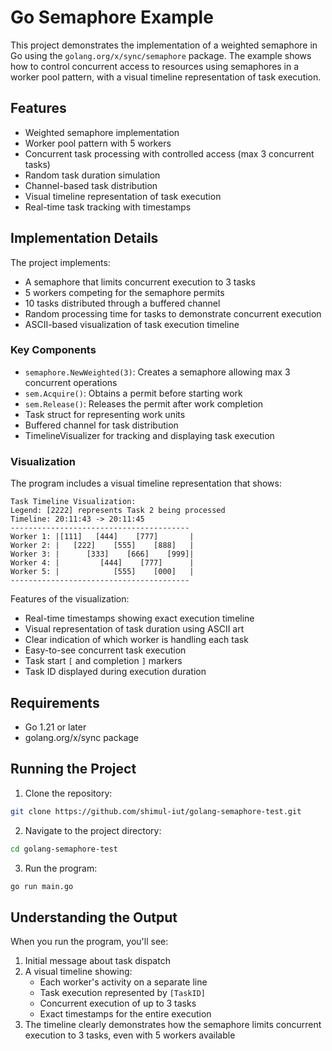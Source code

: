 # Go Semaphore Example

This project demonstrates the implementation of a weighted semaphore in Go using the `golang.org/x/sync/semaphore` package. The example shows how to control concurrent access to resources using semaphores in a worker pool pattern, with a visual timeline representation of task execution.

## Features

- Weighted semaphore implementation
- Worker pool pattern with 5 workers
- Concurrent task processing with controlled access (max 3 concurrent tasks)
- Random task duration simulation
- Channel-based task distribution
- Visual timeline representation of task execution
- Real-time task tracking with timestamps

## Implementation Details

The project implements:
- A semaphore that limits concurrent execution to 3 tasks
- 5 workers competing for the semaphore permits
- 10 tasks distributed through a buffered channel
- Random processing time for tasks to demonstrate concurrent execution
- ASCII-based visualization of task execution timeline

### Key Components

- `semaphore.NewWeighted(3)`: Creates a semaphore allowing max 3 concurrent operations
- `sem.Acquire()`: Obtains a permit before starting work
- `sem.Release()`: Releases the permit after work completion
- Task struct for representing work units
- Buffered channel for task distribution
- TimelineVisualizer for tracking and displaying task execution

### Visualization

The program includes a visual timeline representation that shows:
```
Task Timeline Visualization:
Legend: [2222] represents Task 2 being processed
Timeline: 20:11:43 -> 20:11:45
----------------------------------------
Worker 1: |[111]   [444]    [777]       |
Worker 2: |   [222]    [555]    [888]   |
Worker 3: |      [333]    [666]    [999]|
Worker 4: |         [444]    [777]      |
Worker 5: |            [555]    [000]   |
----------------------------------------
```

Features of the visualization:
- Real-time timestamps showing exact execution timeline
- Visual representation of task duration using ASCII art
- Clear indication of which worker is handling each task
- Easy-to-see concurrent task execution
- Task start `[` and completion `]` markers
- Task ID displayed during execution duration

## Requirements

- Go 1.21 or later
- golang.org/x/sync package

## Running the Project

1. Clone the repository:
```bash
git clone https://github.com/shimul-iut/golang-semaphore-test.git
```

2. Navigate to the project directory:
```bash
cd golang-semaphore-test
```

3. Run the program:
```bash
go run main.go
```

## Understanding the Output

When you run the program, you'll see:
1. Initial message about task dispatch
2. A visual timeline showing:
   - Each worker's activity on a separate line
   - Task execution represented by `[TaskID]`
   - Concurrent execution of up to 3 tasks
   - Exact timestamps for the entire execution
3. The timeline clearly demonstrates how the semaphore limits concurrent execution to 3 tasks, even with 5 workers available
